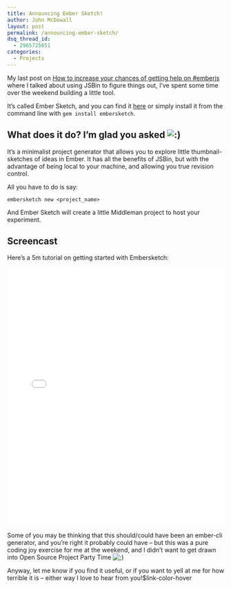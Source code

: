```yaml
---
title: Announcing Ember Sketch!
author: John McDowall
layout: post
permalink: /announcing-ember-sketch/
dsq_thread_id:
  - 2965725851
categories:
  - Projects
---
```

My last post on [How to increase your chances of getting help on #emberjs][1] where I talked about using JSBin to figure things out, I&#8217;ve spent some time over the weekend building a little tool.

<!--more-->

It&#8217;s called Ember Sketch, and you can find it [here][2] or simply install it from the command line with `gem install embersketch`.

## What does it do? I&#8217;m glad you asked <img src="http://ember.zone/wp-includes/images/smilies/icon_smile.gif" alt=":)" class="wp-smiley" />

It&#8217;s a minimalist project generator that allows you to explore little thumbnail-sketches of ideas in Ember. It has all the benefits of JSBin, but with the advantage of being local to your machine, and allowing you true revision control.

All you have to do is say:

`embersketch new <project_name>`

And Ember Sketch will create a little Middleman project to host your experiment.

## Screencast

Here&#8217;s a 5m tutorial on getting started with Embersketch:

<iframe style='height: 600px; width:100%;' src="//www.youtube.com/embed/pHdcXM0R3AA" frameborder="0" allowfullscreen></iframe>

Some of you may be thinking that this should/could have been an ember-cli generator, and you&#8217;re right it probably could have – but this was a pure coding joy exercise for me at the weekend, and I didn&#8217;t want to get drawn into Open Source Project Party Time <img src="http://ember.zone/wp-includes/images/smilies/icon_wink.gif" alt=";)" class="wp-smiley" />

Anyway, let me know if you find it useful, or if you want to yell at me for how terrible it is &#8211; either way I love to hear from you!$link-color-hover

 [1]: http://ember.zone/how-to-increase-your-chances-of-getting-help-on-emberjs/
 [2]: https://github.com/emberzone/ember_sketch